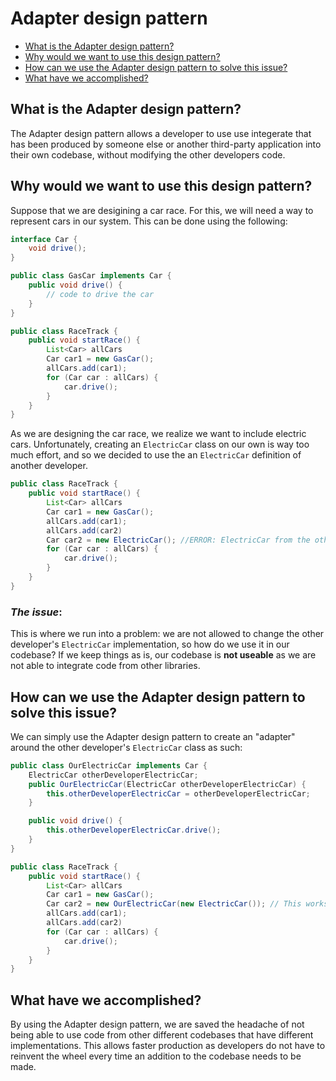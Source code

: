 # Adapter design pattern
* [What is the Adapter design pattern?](https://github.com/sidg1215/DesignPatterns/tree/main/Structural%20Design%20Patterns/Adapter%20Design%20Pattern#what-is-the-adapter-design-pattern)
* [Why would we want to use this design pattern?](https://github.com/sidg1215/DesignPatterns/tree/main/Structural%20Design%20Patterns/Adapter%20Design%20Pattern#why-would-we-want-to-use-this-design-pattern)
* [How can we use the Adapter design pattern to solve this issue?](https://github.com/sidg1215/DesignPatterns/tree/main/Structural%20Design%20Patterns/Adapter%20Design%20Pattern#how-can-we-use-the-adapter-design-pattern-to-solve-this-issue)
* [What have we accomplished?](https://github.com/sidg1215/DesignPatterns/tree/main/Structural%20Design%20Patterns/Adapter%20Design%20Pattern#what-have-we-accomplished)
## What is the Adapter design pattern?
The Adapter design pattern allows a developer to use use integerate that has been produced by someone else or another third-party application into their own codebase, without modifying the other developers code.
## Why would we want to use this design pattern?
Suppose that we are desigining a car race. For this, we will need a way to represent cars in our system. This can be done using the following:
```java
interface Car {
    void drive();
}

public class GasCar implements Car {
    public void drive() {
        // code to drive the car
    }
}

public class RaceTrack {
    public void startRace() {
        List<Car> allCars
        Car car1 = new GasCar();
        allCars.add(car1);
        for (Car car : allCars) {
            car.drive();
        }
    }
}
```
As we are designing the car race, we realize we want to include electric cars. Unfortunately, creating an ```ElectricCar``` class on our own is way too much effort, and so we decided to use the an ```ElectricCar``` definition of another developer.
```java
public class RaceTrack {
    public void startRace() {
        List<Car> allCars
        Car car1 = new GasCar();
        allCars.add(car1);
        allCars.add(car2)
        Car car2 = new ElectricCar(); //ERROR: ElectricCar from the other developer does not implement the Car interface
        for (Car car : allCars) {
            car.drive();
        }
    }
}
```
### ***The issue***: 
This is where we run into a problem: we are not allowed to change the other developer's ```ElectricCar``` implementation, so how do we use it in our codebase? If we keep things as is, our codebase is __not useable__ as we are not able to integrate code from other libraries.
## How can we use the Adapter design pattern to solve this issue?
We can simply use the Adapter design pattern to create an "adapter" around the other developer's ```ElectricCar``` class as such:
```java
public class OurElectricCar implements Car {
    ElectricCar otherDeveloperElectricCar;
    public OurElectricCar(ElectricCar otherDeveloperElectricCar) {
        this.otherDeveloperElectricCar = otherDeveloperElectricCar;
    }

    public void drive() {
        this.otherDeveloperElectricCar.drive();
    }
}

public class RaceTrack {
    public void startRace() {
        List<Car> allCars
        Car car1 = new GasCar();
        Car car2 = new OurElectricCar(new ElectricCar()); // This works now because OurElectricCar implements the interface
        allCars.add(car1);
        allCars.add(car2)
        for (Car car : allCars) {
            car.drive();
        }
    }
}
```
## What have we accomplished?
By using the Adapter design pattern, we are saved the headache of not being able to use code from other different codebases that have different implementations. This allows faster production as developers do not have to reinvent the wheel every time an addition to the codebase needs to be made.
